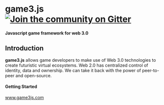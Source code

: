 game3.js [![Join the community on Gitter](https://img.shields.io/gitter/room/alto-io/game3-js?style=for-the-badge)](https://gitter.im/game3-js/community)
====
#### Javascript game framework for web 3.0

Introduction
----
**game3.js** allows game developers to make use of Web 3.0 technologies to create futuristic virtual ecosystems. Web 2.0 has centralized control of identity, data and ownership. We can take it back with the power of peer-to-peer and open-source.

#### Getting Started
www.game3js.com

